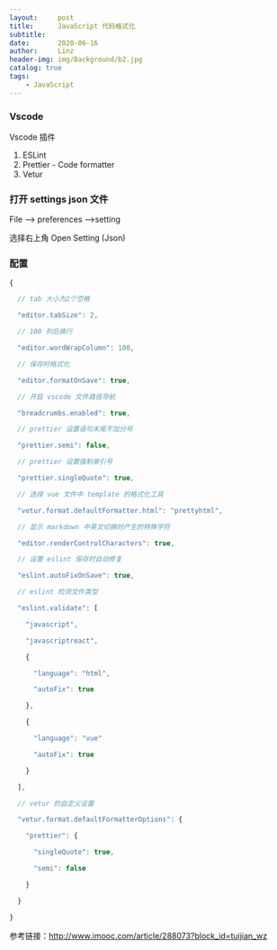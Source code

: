 ```yaml
---
layout:     post
title:      JavaScript 代码格式化
subtitle:   
date:       2020-06-16
author:     Linz
header-img: img/Background/b2.jpg
catalog: true
tags:
    - JavaScript
---
```


### Vscode 

Vscode 插件

1. ESLint
2. Prettier - Code formatter
3. Vetur




### 打开 settings json 文件

File --> preferences -->setting

选择右上角 Open Setting (Json)



### 配置

``` javascript
{

  // tab 大小为2个空格

  "editor.tabSize": 2,

  // 100 列后换行

  "editor.wordWrapColumn": 100,

  // 保存时格式化

  "editor.formatOnSave": true,

  // 开启 vscode 文件路径导航

  "breadcrumbs.enabled": true,

  // prettier 设置语句末尾不加分号

  "prettier.semi": false,

  // prettier 设置强制单引号

  "prettier.singleQuote": true,

  // 选择 vue 文件中 template 的格式化工具

  "vetur.format.defaultFormatter.html": "prettyhtml",

  // 显示 markdown 中英文切换时产生的特殊字符

  "editor.renderControlCharacters": true,

  // 设置 eslint 保存时自动修复

  "eslint.autoFixOnSave": true,

  // eslint 检测文件类型

  "eslint.validate": [

    "javascript",

    "javascriptreact",

    {

      "language": "html",

      "autoFix": true

    },

    {

      "language": "vue"

      "autoFix": true

    }

  ],

  // vetur 的自定义设置

  "vetur.format.defaultFormatterOptions": {

    "prettier": {

      "singleQuote": true,

      "semi": false

    }

  }

}


```

参考链接：http://www.imooc.com/article/288073?block_id=tuijian_wz